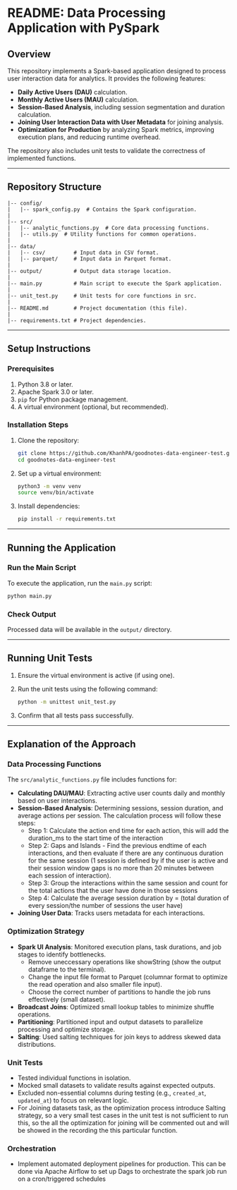 # README: Data Processing Application with PySpark

## Overview
This repository implements a Spark-based application designed to process user interaction data for analytics. It provides the following features:
- **Daily Active Users (DAU)** calculation.
- **Monthly Active Users (MAU)** calculation.
- **Session-Based Analysis**, including session segmentation and duration calculation.
- **Joining User Interaction Data with User Metadata** for joining analysis.
- **Optimization for Production** by analyzing Spark metrics, improving execution plans, and reducing runtime overhead.

The repository also includes unit tests to validate the correctness of implemented functions.

---

## Repository Structure
```
|-- config/
|   |-- spark_config.py  # Contains the Spark configuration.
|
|-- src/
|   |-- analytic_functions.py  # Core data processing functions.
|   |-- utils.py  # Utility functions for common operations.
|
|-- data/
|   |-- csv/         # Input data in CSV format.
|   |-- parquet/     # Input data in Parquet format.
|
|-- output/          # Output data storage location.
|
|-- main.py          # Main script to execute the Spark application.
|
|-- unit_test.py     # Unit tests for core functions in src.
|
|-- README.md        # Project documentation (this file).
|
|-- requirements.txt # Project dependencies.
```

---

## Setup Instructions

### Prerequisites
1. Python 3.8 or later.
2. Apache Spark 3.0 or later.
3. `pip` for Python package management.
4. A virtual environment (optional, but recommended).

### Installation Steps
1. Clone the repository:
   ```bash
   git clone https://github.com/KhanhPA/goodnotes-data-engineer-test.git
   cd goodnotes-data-engineer-test
   ```

2. Set up a virtual environment:
   ```bash
   python3 -m venv venv
   source venv/bin/activate
   ```

3. Install dependencies:
   ```bash
   pip install -r requirements.txt
   ```

---

## Running the Application

### Run the Main Script
To execute the application, run the `main.py` script:
```bash
python main.py
```

### Check Output
Processed data will be available in the `output/` directory.

---

## Running Unit Tests

1. Ensure the virtual environment is active (if using one).

2. Run the unit tests using the following command:
   ```bash
   python -m unittest unit_test.py
   ```

3. Confirm that all tests pass successfully.

---

## Explanation of the Approach

### Data Processing Functions
The `src/analytic_functions.py` file includes functions for:
- **Calculating DAU/MAU**: Extracting active user counts daily and monthly based on user interactions.
- **Session-Based Analysis**: Determining sessions, session duration, and average actions per session. The calculation process will follow these steps:
    + Step 1: Calculate the action end time for each action, this will add the duration_ms to the start time of the interaction
    + Step 2: Gaps and Islands - Find the previous endtime of each interactions, and then evaluate if there are any continuous duration for the same session (1 session is defined by if the user is active and their session window gaps is no more than 20 minutes between each session of interaction). 
    + Step 3: Group the interactions within the same session and count for the total actions that the user have done in those sessions
    + Step 4: Calculate the average session duration by = (total duration of every session/the number of sessions the user have)
- **Joining User Data**: Tracks users metadata for each interactions.

### Optimization Strategy
- **Spark UI Analysis**: Monitored execution plans, task durations, and job stages to identify bottlenecks.
    + Remove uneccessary operations like showString (show the output dataframe to the terminal).
    + Change the input file format to Parquet (columnar format to optimize the read operation and also smaller file input).
    + Choose the correct number of partitions to handle the job runs effectively (small dataset).
- **Broadcast Joins**: Optimized small lookup tables to minimize shuffle operations.
- **Partitioning**: Partitioned input and output datasets to parallelize processing and optimize storage.
- **Salting**: Used salting techniques for join keys to address skewed data distributions.


### Unit Tests
- Tested individual functions in isolation.
- Mocked small datasets to validate results against expected outputs.
- Excluded non-essential columns during testing (e.g., `created_at`, `updated_at`) to focus on relevant logic.
- For Joining datasets task, as the optimization process introduce Salting strategy, so a very small test cases in the unit test is not sufficient to run this, so the all the optimization for joining will be commented out and will be showed in the recording the this particular function.

### Orchestration
- Implement automated deployment pipelines for production. This can be done via Apache Airflow to set up Dags to orchestrate the spark job run on a cron/triggered schedules
